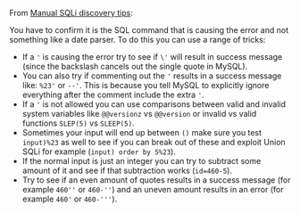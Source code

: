 From [Manual SQLi discovery tips](https://web.archive.org/web/20221128070017/https://gerbenjavado.com/manual-sql-injection-discovery-tips/):

You have to confirm it is the SQL command that is causing the error and not something like a date parser. To do this you can use a range of tricks:

- If a `'` is causing the error try to see if `\'` will result in success message (since the backslash cancels out the single quote in MySQL).
- You can also try if commenting out the `'` results in a success message like: `%23'` or `--'`. This is because you tell MySQL to explicitly ignore everything after the comment include the extra `'`.
- If a `'` is not allowed you can use comparisons between valid and invalid system variables like `@@versionz` vs `@@version` or invalid vs valid functions `SLEP(5)` vs `SLEEP(5)`.
- Sometimes your input will end up between `()` make sure you test `input)%23` as well to see if you can break out of these and exploit Union SQLi for example (`input) order by 5%23`).
- If the normal input is just an integer you can try to subtract some amount of it and see if that subtraction works (`id=460-5`).
- Try to see if an even amount of quotes results in a success message (for example `460''` or `460-''`) and an uneven amount results in an error (for example `460'` or `460-'''`).